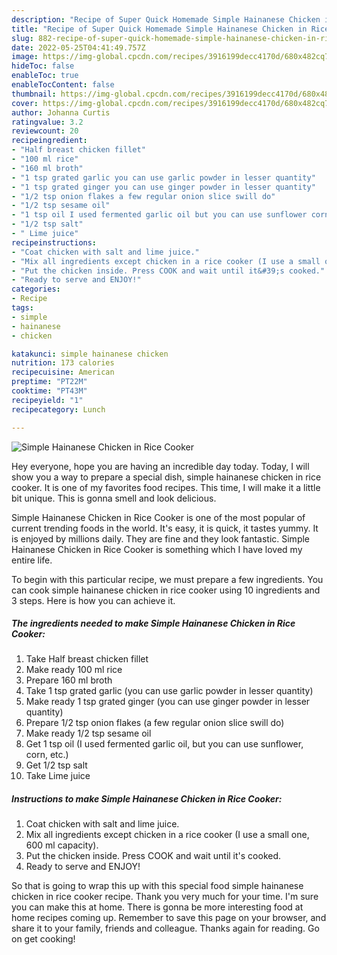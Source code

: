 ```yaml
---
description: "Recipe of Super Quick Homemade Simple Hainanese Chicken in Rice Cooker"
title: "Recipe of Super Quick Homemade Simple Hainanese Chicken in Rice Cooker"
slug: 882-recipe-of-super-quick-homemade-simple-hainanese-chicken-in-rice-cooker
date: 2022-05-25T04:41:49.757Z
image: https://img-global.cpcdn.com/recipes/3916199decc4170d/680x482cq70/simple-hainanese-chicken-in-rice-cooker-recipe-main-photo.jpg
hideToc: false
enableToc: true
enableTocContent: false
thumbnail: https://img-global.cpcdn.com/recipes/3916199decc4170d/680x482cq70/simple-hainanese-chicken-in-rice-cooker-recipe-main-photo.jpg
cover: https://img-global.cpcdn.com/recipes/3916199decc4170d/680x482cq70/simple-hainanese-chicken-in-rice-cooker-recipe-main-photo.jpg
author: Johanna Curtis
ratingvalue: 3.2
reviewcount: 20
recipeingredient:
- "Half breast chicken fillet"
- "100 ml rice"
- "160 ml broth"
- "1 tsp grated garlic you can use garlic powder in lesser quantity"
- "1 tsp grated ginger you can use ginger powder in lesser quantity"
- "1/2 tsp onion flakes a few regular onion slice swill do"
- "1/2 tsp sesame oil"
- "1 tsp oil I used fermented garlic oil but you can use sunflower corn etc"
- "1/2 tsp salt"
- " Lime juice"
recipeinstructions:
- "Coat chicken with salt and lime juice."
- "Mix all ingredients except chicken in a rice cooker (I use a small one, 600 ml capacity)."
- "Put the chicken inside. Press COOK and wait until it&#39;s cooked."
- "Ready to serve and ENJOY!"
categories:
- Recipe
tags:
- simple
- hainanese
- chicken

katakunci: simple hainanese chicken 
nutrition: 173 calories
recipecuisine: American
preptime: "PT22M"
cooktime: "PT43M"
recipeyield: "1"
recipecategory: Lunch

---
```



![Simple Hainanese Chicken in Rice Cooker](https://img-global.cpcdn.com/recipes/3916199decc4170d/680x482cq70/simple-hainanese-chicken-in-rice-cooker-recipe-main-photo.jpg)

Hey everyone, hope you are having an incredible day today. Today, I will show you a way to prepare a special dish, simple hainanese chicken in rice cooker. It is one of my favorites food recipes. This time, I will make it a little bit unique. This is gonna smell and look delicious.



Simple Hainanese Chicken in Rice Cooker is one of the most popular of current trending foods in the world. It's easy, it is quick, it tastes yummy. It is enjoyed by millions daily. They are fine and they look fantastic. Simple Hainanese Chicken in Rice Cooker is something which I have loved my entire life.


To begin with this particular recipe, we must prepare a few ingredients. You can cook simple hainanese chicken in rice cooker using 10 ingredients and 3 steps. Here is how you can achieve it.

<!--inarticleads1-->

##### The ingredients needed to make Simple Hainanese Chicken in Rice Cooker:

1. Take Half breast chicken fillet
1. Make ready 100 ml rice
1. Prepare 160 ml broth
1. Take 1 tsp grated garlic (you can use garlic powder in lesser quantity)
1. Make ready 1 tsp grated ginger (you can use ginger powder in lesser quantity)
1. Prepare 1/2 tsp onion flakes (a few regular onion slice swill do)
1. Make ready 1/2 tsp sesame oil
1. Get 1 tsp oil (I used fermented garlic oil, but you can use sunflower, corn, etc.)
1. Get 1/2 tsp salt
1. Take  Lime juice




<!--inarticleads2-->

##### Instructions to make Simple Hainanese Chicken in Rice Cooker:

1. Coat chicken with salt and lime juice.
1. Mix all ingredients except chicken in a rice cooker (I use a small one, 600 ml capacity).
1. Put the chicken inside. Press COOK and wait until it&#39;s cooked.
1. Ready to serve and ENJOY!



So that is going to wrap this up with this special food simple hainanese chicken in rice cooker recipe. Thank you very much for your time. I'm sure you can make this at home. There is gonna be more interesting food at home recipes coming up. Remember to save this page on your browser, and share it to your family, friends and colleague. Thanks again for reading. Go on get cooking!
